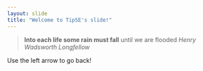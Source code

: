 ```yaml
---
layout: slide
title: "Welcome to TipSE's slide!"
---
```

>**Into each life some rain must fall**  until we are flooded
*Henry Wadsworth Longfellow*

Use the left arrow to go back!